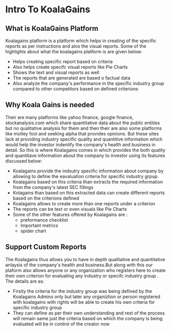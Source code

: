 # Intro To KoalaGains

## What is KoalaGains Platform

Koalagains platform is a platform which helps in creating of the specific reports as per instructions and alos the visual reports. Some of the highlights about what the koalagains platform is are given below:

- Helps creating specific report based on criteria
- Also helps create specifc visual reports like Pie Charts
- Shows the text and visual reports as well
- The reports that are generated are based o factual data
- Also analyze the company's performance in the specific industry group compared to other competitors based on defined criterions

## Why Koala Gains is needed

Their are many platforms like yahoo finance, google finance, stockanalysis.com which share quantitative data about the public entities but no qualitative analysis for them and then their are also some platforms like motley fool and seeking alpha that provides opinions. But these sites lack at providing industry specific quality and quantitive information which would help the investor indentify the company's health and business in detail. So this is where Koalagains comes in which provides the both quality and quantitave information about the company to investor using its features discussed below:

- Koalagains provide the indsutry specific information about company by allowing to define the eavaluation criteria for specific industry grpup.
- Koalagains based on this criteria than extracts the required information from the company's latest SEC fillings
- Kolagains than based on this extracted data can create different reports based on the criterions defined
- Koalagains allows to create more than one reports under a criterion
- The reports can be text or even visuals like Pie Charts
- Some of the other features offered by Koalagains are :
  - preformance checklist
  - Important metrics
  - spider chart

## Support Custom Reports

The Koalagains thus allows you to have in depth qualitative and quantitative anlaysis of the company's health and business.But along with this our plaform also allows anyone or any organization who registers here to create their own criterion for evaluating any industry or specifc industry group . The details are as:

- Firslty the criteria for the industry group was being defined by the Koalagains Admins only but later any organiztion or person registered with koalagains with rights will be able to create his own criteria for specific industry group
- They can define as per their own understanding and rest of the process will remain same just the criteria based on which the company is being evaluated will be in control of the creator now
